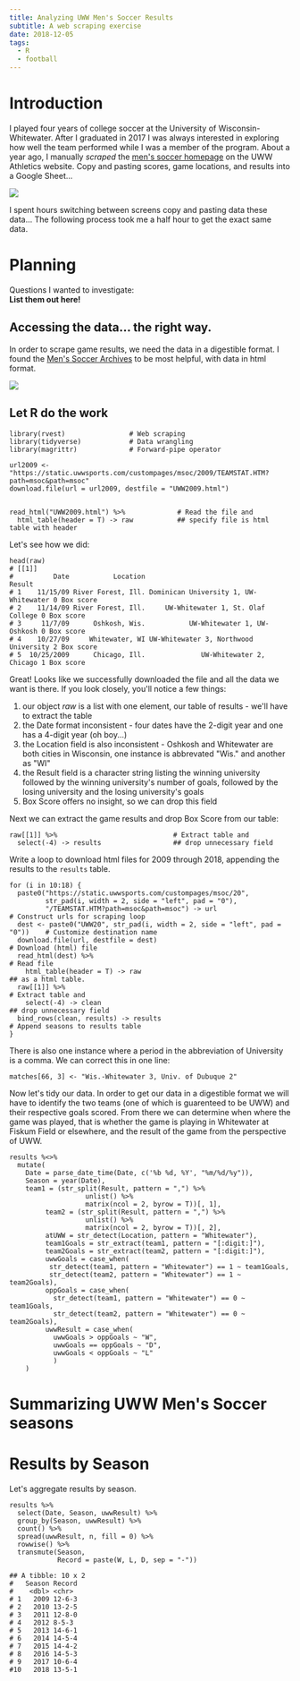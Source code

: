 ```yaml
---
title: Analyzing UWW Men's Soccer Results
subtitle: A web scraping exercise
date: 2018-12-05
tags: 
  - R
  - football
---
```

# Introduction

I played four years of college soccer at the University of Wisconsin-Whitewater. After I graduated in 2017 I was always interested in exploring how well the team performed while I was a member of the program. 
About a year ago, I manually _scraped_ the [men's soccer homepage](https://uwwsports.com/schedule.aspx?path=msoc&) on the UWW Athletics website. Copy and pasting scores, game locations, and results into a Google Sheet... 

![](/figs/2018-12-06-uww-soccer/UWW_Results_Screenshot.png)  

I spent hours switching between screens copy and pasting data these data... The following process took me a half hour to get the exact same data.

# Planning

Questions I wanted to investigate:  
**List them out here!**




## Accessing the data... the right way. 
In order to scrape game results, we need the data in a digestible format. I found the [Men's Soccer Archives](https://uwwsports.com/sports/2009/9/9/sidebar_432.aspx?path=msoc) to be most helpful, with data in html format. 

![](/figs/2018-12-06-uww-soccer/Screenshot-2018-12-05-019.32.56.png)

## Let R do the work
    library(rvest)                # Web scraping
    library(tidyverse)            # Data wrangling
    library(magrittr)             # Forward-pipe operator
    
    url2009 <- "https://static.uwwsports.com/custompages/msoc/2009/TEAMSTAT.HTM?path=msoc&path=msoc"
    download.file(url = url2009, destfile = "UWW2009.html")


    read_html("UWW2009.html") %>%             # Read the file and 
      html_table(header = T) -> raw           ## specify file is html table with header
    
Let's see how we did: 

    head(raw)
    # [[1]]  
    #          Date           Location                                  Result             
    # 1    11/15/09 River Forest, Ill. Dominican University 1, UW-Whitewater 0 Box score  
    # 2    11/14/09 River Forest, Ill.     UW-Whitewater 1, St. Olaf College 0 Box score  
    # 3     11/7/09      Oshkosh, Wis.           UW-Whitewater 1, UW-Oshkosh 0 Box score  
    # 4    10/27/09     Whitewater, WI UW-Whitewater 3, Northwood University 2 Box score  
    # 5  10/25/2009      Chicago, Ill.              UW-Whitewater 2, Chicago 1 Box score  

Great! Looks like we successfully downloaded the file and all the data we want is there. If you look closely, you'll notice a few things: 
1. our object _raw_ is a list with one element, our table of results - we'll have to extract the table
1. the Date format inconsistent - four dates have the 2-digit year and one has a 4-digit year (oh boy...)
1. the Location field is also inconsistent - Oshkosh and Whitewater are both cities in Wisconsin, one instance is abbrevated "Wis." and another as "WI"
1. the Result field is a character string listing the winning university followed by the winning university's number of goals, followed by the losing university and the losing university's goals
1. Box Score offers no insight, so we can drop this field

Next we can extract the game results and drop Box Score from our table:

    raw[[1]] %>%                             # Extract table and
      select(-4) -> results                  ## drop unnecessary field

Write a loop to download html files for 2009 through 2018, appending the results to the `results` table.

    for (i in 10:18) {
      paste0("https://static.uwwsports.com/custompages/msoc/20", 
             str_pad(i, width = 2, side = "left", pad = "0"), 
             "/TEAMSTAT.HTM?path=msoc&path=msoc") -> url                          # Construct urls for scraping loop
      dest <- paste0("UWW20", str_pad(i, width = 2, side = "left", pad = "0"))    # Customize destination name
      download.file(url, destfile = dest)                                         # Download (html) file
      read_html(dest) %>%                                                         # Read file
        html_table(header = T) -> raw                                             ## as a html table.
      raw[[1]] %>%                                                                # Extract table and
        select(-4) -> clean                                                       ## drop unnecessary field
      bind_rows(clean, results) -> results                                        # Append seasons to results table
    }

There is also one instance where a period in the abbreviation of University is a comma. We can correct this in one line:

    matches[66, 3] <- "Wis.-Whitewater 3, Univ. of Dubuque 2"


Now let's tidy our data. In order to get our data in a digestible format we will have to identify the two teams (one of which is guarenteed to be UWW) and their respective goals scored. From there we can determine when where the game was played, that is whether the game is playing in Whitewater at Fiskum Field or elsewhere, and the result of the game from the perspective of UWW. 

    results %<>% 
      mutate(
        Date = parse_date_time(Date, c('%b %d, %Y', "%m/%d/%y")),
        Season = year(Date), 
        team1 = (str_split(Result, pattern = ",") %>% 
                       unlist() %>% 
                       matrix(ncol = 2, byrow = T))[, 1],
             team2 = (str_split(Result, pattern = ",") %>% 
                       unlist() %>% 
                       matrix(ncol = 2, byrow = T))[, 2], 
             atUWW = str_detect(Location, pattern = "Whitewater"), 
             team1Goals = str_extract(team1, pattern = "[:digit:]"), 
             team2Goals = str_extract(team2, pattern = "[:digit:]"), 
             uwwGoals = case_when(
              str_detect(team1, pattern = "Whitewater") == 1 ~ team1Goals,
              str_detect(team2, pattern = "Whitewater") == 1 ~ team2Goals), 
             oppGoals = case_when(
               str_detect(team1, pattern = "Whitewater") == 0 ~ team1Goals,
               str_detect(team2, pattern = "Whitewater") == 0 ~ team2Goals), 
             uwwResult = case_when(
               uwwGoals > oppGoals ~ "W", 
               uwwGoals == oppGoals ~ "D", 
               uwwGoals < oppGoals ~ "L"
               )
        )

# Summarizing UWW Men's Soccer seasons

# Results by Season
Let's aggregate results by season. 

    results %>% 
      select(Date, Season, uwwResult) %>% 
      group_by(Season, uwwResult) %>% 
      count() %>% 
      spread(uwwResult, n, fill = 0) %>% 
      rowwise() %>% 
      transmute(Season, 
                Record = paste(W, L, D, sep = "-"))
    
    ## A tibble: 10 x 2
    #   Season Record
    #    <dbl> <chr> 
    # 1   2009 12-6-3
    # 2   2010 13-2-5
    # 3   2011 12-8-0
    # 4   2012 8-5-3 
    # 5   2013 14-6-1
    # 6   2014 14-5-4
    # 7   2015 14-4-2
    # 8   2016 14-5-3
    # 9   2017 10-6-4
    #10   2018 13-5-1

